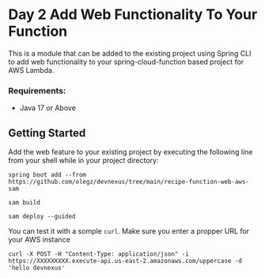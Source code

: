 # Day 2 Add Web Functionality To Your Function 

This is a module that can be added to the existing project using Spring CLI to add web functionality to your spring-cloud-function based project for AWS Lambda.

### Requirements:

* Java 17 or Above
  
## Getting Started
Add the web feature to your existing project by executing the following line from your shell while in your project directory:
```shell
spring boot add --from  https://github.com/olegz/devnexus/tree/main/recipe-function-web-aws-sam

sam build

sam deploy --guided

```

You can test it with a somple `curl`. Make sure you enter a propper URL for your AWS instance

```
curl -X POST -H "Content-Type: application/json" -i https://XXXXXXXXX.execute-api.us-east-2.amazonaws.com/uppercase -d 'hello devnexus'
```
